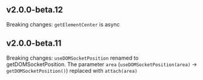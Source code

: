 ## v2.0.0-beta.12

Breaking changes: `getElementCenter` is async

## v2.0.0-beta.11

Breaking changes: `useDOMSocketPosition` renamed to getDOMSocketPosition. The parameter `area` (`useDOMSocketPosition(area)` -> `getDOMSocketPosition()`) replaced with `attach(area)`
